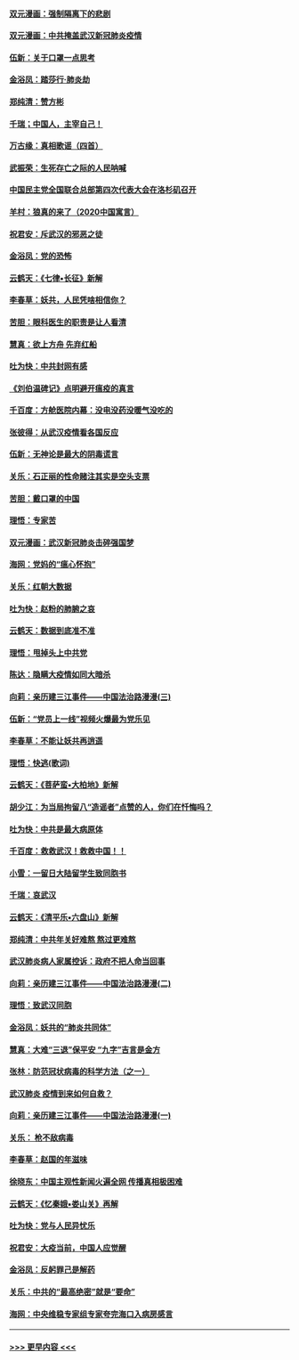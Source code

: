 #### [双元漫画：强制隔离下的悲剧](../pages/nsc993/n11859244.md?t=02110322) 
#### [双元漫画：中共掩盖武汉新冠肺炎疫情](../pages/nsc993/n11858249.md?t=02110322) 
#### [伍新：关于口罩一点思考](../pages/nsc993/n11859195.md?t=02110322) 
#### [金浴凤：踏莎行‧肺炎劫](../pages/nsc993/n11858227.md?t=02110322) 
#### [郑纯清：赞方彬](../pages/nsc993/n11856803.md?t=02110322) 
#### [千瑞；中国人，主宰自己！](../pages/nsc993/n11856793.md?t=02110322) 
#### [万古缘：真相歌谣（四首）](../pages/nsc993/n11856263.md?t=02110322) 
#### [武振荣：生死存亡之际的人民呐喊](../pages/nsc993/n11856256.md?t=02110322) 
#### [中国民主党全国联合总部第四次代表大会在洛杉矶召开](../pages/nsc993/n11856344.md?t=02110322) 
#### [羊村：狼真的来了（2020中国寓言）](../pages/nsc993/n11856229.md?t=02110322) 
#### [祝君安：斥武汉的邪恶之徒](../pages/nsc993/n11855861.md?t=02110322) 
#### [金浴凤：党的恐怖](../pages/nsc993/n11855849.md?t=02110322) 
#### [云鹤天：《七律▪长征》新解](../pages/nsc993/n11855479.md?t=02110322) 
#### [李春草：妖共，人民凭啥相信你？](../pages/nsc993/n11855196.md?t=02110322) 
#### [苦胆：眼科医生的职责是让人看清](../pages/nsc993/n11853840.md?t=02110322) 
#### [慧真：欲上方舟 先弃红船](../pages/nsc993/n11853483.md?t=02110322) 
#### [吐为快：中共封网有感](../pages/nsc993/n11852575.md?t=02110322) 
#### [《刘伯温碑记》点明避开瘟疫的真言](../pages/nsc993/n11852128.md?t=02110322) 
#### [千百度：方舱医院内幕：没电没药没暖气没吃的](../pages/nsc993/n11850211.md?t=02110322) 
#### [张彼得：从武汉疫情看各国反应](../pages/nsc993/n11850102.md?t=02110322) 
#### [伍新：无神论是最大的阴毒谎言](../pages/nsc993/n11846129.md?t=02110322) 
#### [关乐：石正丽的性命赌注其实是空头支票](../pages/nsc993/n11846109.md?t=02110322) 
#### [苦胆：戴口罩的中国](../pages/nsc993/n11845576.md?t=02110322) 
#### [理悟：专家苦](../pages/nsc993/n11845564.md?t=02110322) 
#### [双元漫画：武汉新冠肺炎击碎强国梦](../pages/nsc993/n11843320.md?t=02110322) 
#### [海网：党妈的“瘟心怀抱”](../pages/nsc993/n11840740.md?t=02110322) 
#### [关乐：红朝大数据](../pages/nsc993/n11840675.md?t=02110322) 
#### [吐为快：赵粉的肺腑之哀](../pages/nsc993/n11840618.md?t=02110322) 
#### [云鹤天：数据到底准不准](../pages/nsc993/n11840325.md?t=02110322) 
#### [理悟：甩掉头上中共党](../pages/nsc993/n11838826.md?t=02110322) 
#### [陈达：隐瞒大疫情如同大暗杀](../pages/nsc993/n11838771.md?t=02110322) 
#### [向莉：亲历建三江事件——中国法治路漫漫(三)](../pages/nsc993/n11831825.md?t=02110322) 
#### [伍新：“党员上一线”视频火爆最为党乐见](../pages/nsc993/n11838200.md?t=02110322) 
#### [李春草：不能让妖共再逍遥](../pages/nsc993/n11838102.md?t=02110322) 
#### [理悟：快逃(歌词)](../pages/nsc993/n11838083.md?t=02110322) 
#### [云鹤天：《菩萨蛮▪大柏地》新解](../pages/nsc993/n11838059.md?t=02110322) 
#### [胡少江：为当局拘留八“造谣者”点赞的人，你们在忏悔吗？](../pages/nsc993/n11836801.md?t=02110322) 
#### [吐为快：中共是最大病原体](../pages/nsc993/n11836748.md?t=02110322) 
#### [千百度：救救武汉！救救中国！！](../pages/nsc993/n11836145.md?t=02110322) 
#### [小雪：一留日大陆留学生致同胞书](../pages/nsc993/n11834624.md?t=02110322) 
#### [千瑞：哀武汉](../pages/nsc993/n11833647.md?t=02110322) 
#### [云鹤天：《清平乐▪六盘山》新解](../pages/nsc993/n11833611.md?t=02110322) 
#### [郑纯清：中共年关好难熬 熬过更难熬](../pages/nsc993/n11833489.md?t=02110322) 
#### [武汉肺炎病人家属控诉：政府不把人命当回事](../pages/nsc993/n11833205.md?t=02110322) 
#### [向莉：亲历建三江事件——中国法治路漫漫(二)](../pages/nsc993/n11829102.md?t=02110322) 
#### [理悟：致武汉同胞](../pages/nsc993/n11831522.md?t=02110322) 
#### [金浴凤：妖共的“肺炎共同体”](../pages/nsc993/n11829448.md?t=02110322) 
#### [慧真：大难“三退”保平安 “九字”吉言是金方](../pages/nsc993/n11829501.md?t=02110322) 
#### [张林：防范冠状病毒的科学方法（之一）](../pages/nsc993/n11828618.md?t=02110322) 
#### [武汉肺炎 疫情到来如何自救？](../pages/nsc993/n11827632.md?t=02110322) 
#### [向莉：亲历建三江事件——中国法治路漫漫(一)](../pages/nsc993/n11827190.md?t=02110322) 
#### [关乐： 枪不敌病毒](../pages/nsc993/n11826746.md?t=02110322) 
#### [李春草：赵国的年滋味](../pages/nsc993/n11826321.md?t=02110322) 
#### [徐晓东：中国主观性新闻火遍全网 传播真相极困难](../pages/nsc993/n11826508.md?t=02110322) 
#### [云鹤天：《忆秦娥▪娄山关》再解](../pages/nsc993/n11824682.md?t=02110322) 
#### [吐为快：党与人民异忧乐](../pages/nsc993/n11824660.md?t=02110322) 
#### [祝君安：大疫当前，中国人应觉醒](../pages/nsc993/n11821946.md?t=02110322) 
#### [金浴凤：反躬罪己是解药](../pages/nsc993/n11820280.md?t=02110322) 
#### [关乐：中共的“最高绝密”就是“要命”](../pages/nsc993/n11816946.md?t=02110322) 
#### [海网：中央维稳专家组专家夸完海口入病房感言](../pages/nsc993/n11815138.md?t=02110322) 

----
#### [ >>> 更早内容 <<< ](../indexes/nsc993-earlier.md)
